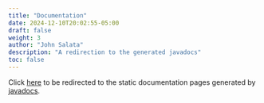 ```yaml
---
title: "Documentation"
date: 2024-12-10T20:02:55-05:00
draft: false
weight: 3
author: "John Salata"
description: "A redirection to the generated javadocs"
toc: false
---
```


Click <a href="/docs/apidocs/index.html" target="_blank">here</a> to be redirected to the static documentation pages generated by [javadocs](https://docs.oracle.com/javase/8/docs/technotes/tools/windows/javadoc.html).

